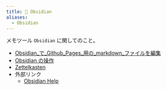 ```yaml
---
title: 💎 Obsidian
aliases:
  - Obsidian
---
```


メモツール `Obsidian` に関してのこと。

- [Obsidian_で_Github_Pages_用の_markdown_ファイルを編集](../../../../d/2021/12/29/Obsidian_で_Github_Pages_用の_markdown_ファイルを編集.md)
- [Obsidian の操作](../../../../d/2021/12/29/Obsidian%20の操作.md)
- [Zettelkasten](Zettelkasten.md)
- 外部リンク
  - [Obsidian Help](https://help.obsidian.md/Obsidian/Index)


